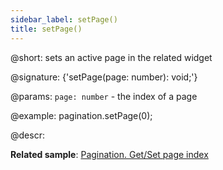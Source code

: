 ```yaml
---
sidebar_label: setPage()
title: setPage()
---          
```


@short: sets an active page in the related widget

@signature: {'setPage(page: number): void;'}

@params:
`page: number` - the index of a page

@example:
pagination.setPage(0);

@descr:

**Related sample**: [Pagination. Get/Set page index](https://snippet.dhtmlx.com/qepjgf7h)

[comment]: # (@related: pagination/usage.md#settinggetting-the-active-page)
